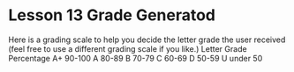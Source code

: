 # Lesson 13  Grade Generatod


Here is a grading scale to help you decide the letter grade the user received (feel free to use a different grading scale if you like.)
Letter Grade	Percentage
A+	90-100
A	80-89
B	70-79
C	60-69
D	50-59
U	under 50